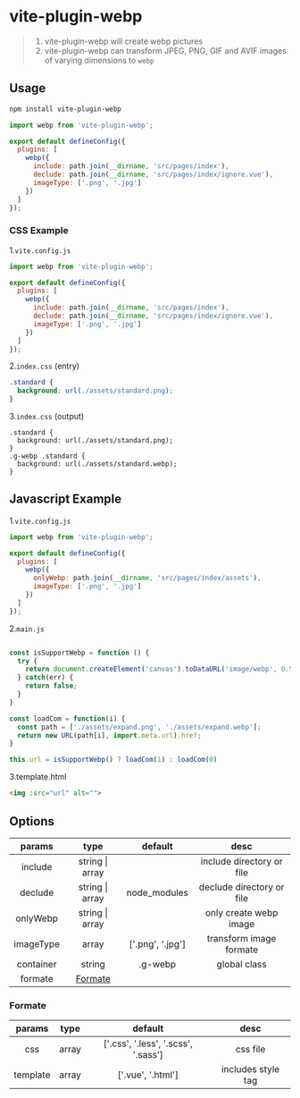 # vite-plugin-webp

> 1. vite-plugin-webp will create webp pictures
> 2. vite-plugin-webp can transform JPEG, PNG, GIF and AVIF images of varying dimensions to `webp`

## Usage

```bash
npm install vite-plugin-webp
```

```javascript
import webp from 'vite-plugin-webp';

export default defineConfig({
  plugins: [
    webp({
      include: path.join(__dirname, 'src/pages/index'),
      declude: path.join(__dirname, 'src/pages/index/ignore.vue'),
      imageType: ['.png', '.jpg']
    })
  ]
});
```
### CSS Example

1.`vite.config.js`  
```javascript
import webp from 'vite-plugin-webp';

export default defineConfig({
  plugins: [
    webp({
      include: path.join(__dirname, 'src/pages/index'),
      declude: path.join(__dirname, 'src/pages/index/ignore.vue'),
      imageType: ['.png', '.jpg']
    })
  ]
});
```
2.`index.css` (entry)
```css
.standard {
  background: url(./assets/standard.png);
}
```
3.`index.css` (output)
```output
.standard {
  background: url(./assets/standard.png);
}
.g-webp .standard {
  background: url(./assets/standard.webp);
}
```

## Javascript Example
1.`vite.config.js`
```javascript
import webp from 'vite-plugin-webp';

export default defineConfig({
  plugins: [
    webp({
      onlyWebp: path.join(__dirname, 'src/pages/index/assets'),
      imageType: ['.png', '.jpg']
    })
  ]
});
```
2.`main.js`
```javascript

const isSupportWebp = function () {
  try {
    return document.createElement('canvas').toDataURL('image/webp', 0.5).indexOf('data:image/webp') === 0;
  } catch(err) {
    return false;
  }
}

const loadCom = function(i) {
  const path = ['./assets/expand.png', './assets/expand.webp'];
  return new URL(path[i], import.meta.url).href;
}

this.url = isSupportWebp() ? loadCom(1) : loadCom(0)
```
3.template.html
```html
<img :src="url" alt="">
```

## Options

| params | type | default | desc |
| :---: | :---: | :---: | :---: |
| include | string &#124; array |  | include directory or file |
| declude | string &#124; array | node_modules | declude directory or file | 
| onlyWebp | string &#124; array |  | only create webp image | 
| imageType | array | ['.png', '.jpg'] | transform image formate |
| container | string | .g-webp | global class |
| formate | <a href="#formate">Formate</a> |  |  |

### <div id="formate">Formate</div>

| params | type | default | desc |
| :---: | :---: | :---: | :---: |
| css | array | ['.css', '.less', '.scss', '.sass'] | css file |
| template | array | ['.vue', '.html'] | includes style tag |
